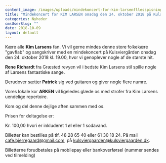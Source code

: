 ```yaml
---
content_image: /images/uploads/mindekoncert-for-kim-larsenfllesspisning-den-30-september-2017-k1800/kim-larsen-3.jpg
title: "Mindekoncert for KIM LARSEN onsdag den 24. oktober 2018 på Kulsviergården "
categories: Nyheder
cmsUserSlug: ""
date: 2018-10-09 
layout: default
---
```


Kære alle **Kim Larsens** fan. Vi vil gerne mindes denne store folkekære "gavflab" og sangskriver med en mindekoncert på Kulsviergården onsdag den 24. oktober 2018 kl. 19.00, hvor vi genoplever nogle af de største hit. 

**Rene Richardt** fra Græsted revyen vil i bedste Kim Larsens stil spille nogle af Larsens fantastiske sange.

Derudover sætter **Patrick** sig ved guitaren og giver nogle flere numre. 

Vores lokale kor **ARKEN** vil ligeledes glæde os med strofer fra Kim Larsens uendelige repertoire.

Kom og del denne dejlige aften sammen med os.

Prisen for deltagelse er:

Kr. 100,00 hvori er inkluderet 1 øl eller 1 sodavand.

Billetter kan bestilles på tlf. 48 28 65 40 eller 61 30 18 24. På mail [cafe.bjerregaard@gmail.com](mailto:cafe.bjerregaard@gmail.com), på [kulsviergaarden@kulsviergaarden.dk](mailto:kulsviergaarden@kulsviergaarden.dk).

Billetterne forudbetales på mobilepay eller bankoverførsel (nummer sendes ved tilmelding) 